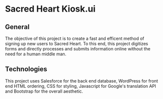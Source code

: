 # Sacred Heart Kiosk.ui

## General

The objective of this project is to create a fast and efficent method of signing up new users to Sacred Heart.
To this end, this project digitizes forms and directly processes and submits information online without the need
for a human middle man.

## Technologies

This project uses Salesforce for the back end database, WordPress for front end HTML ordering, CSS for styling, Javascript
for Google's translation API and Bootstrap for the overall aesthetic.

# 

# 
